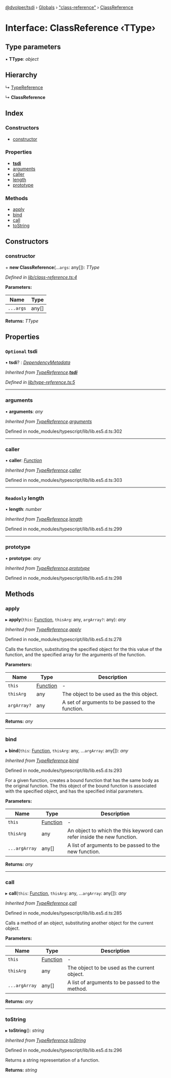 [@dvolper/tsdi](../README.md) › [Globals](../globals.md) › ["class-reference"](../modules/_class_reference_.md) › [ClassReference](_class_reference_.classreference.md)

# Interface: ClassReference ‹**TType**›

## Type parameters

▪ **TType**: *object*

## Hierarchy

  ↳ [TypeReference](_type_reference_.typereference.md)

  ↳ **ClassReference**

## Index

### Constructors

* [constructor](_class_reference_.classreference.md#constructor)

### Properties

* [__tsdi__](_class_reference_.classreference.md#optional-__tsdi__)
* [arguments](_class_reference_.classreference.md#arguments)
* [caller](_class_reference_.classreference.md#caller)
* [length](_class_reference_.classreference.md#readonly-length)
* [prototype](_class_reference_.classreference.md#prototype)

### Methods

* [apply](_class_reference_.classreference.md#apply)
* [bind](_class_reference_.classreference.md#bind)
* [call](_class_reference_.classreference.md#call)
* [toString](_class_reference_.classreference.md#tostring)

## Constructors

###  constructor

\+ **new ClassReference**(...`args`: any[]): *TType*

*Defined in [lib/class-reference.ts:4](https://github.com/DavidVollmers/typescript-dependency-injection/blob/f4ad834/packages/tsdi/lib/class-reference.ts#L4)*

**Parameters:**

Name | Type |
------ | ------ |
`...args` | any[] |

**Returns:** *TType*

## Properties

### `Optional` __tsdi__

• **__tsdi__**? : *[DependencyMetadata](../modules/_dependency_metadata_.md#dependencymetadata)*

*Inherited from [TypeReference](_type_reference_.typereference.md).[__tsdi__](_type_reference_.typereference.md#optional-__tsdi__)*

*Defined in [lib/type-reference.ts:5](https://github.com/DavidVollmers/typescript-dependency-injection/blob/f4ad834/packages/tsdi/lib/type-reference.ts#L5)*

___

###  arguments

• **arguments**: *any*

*Inherited from [TypeReference](_type_reference_.typereference.md).[arguments](_type_reference_.typereference.md#arguments)*

Defined in node_modules/typescript/lib/lib.es5.d.ts:302

___

###  caller

• **caller**: *[Function](_type_reference_.typereference.md#function)*

*Inherited from [TypeReference](_type_reference_.typereference.md).[caller](_type_reference_.typereference.md#caller)*

Defined in node_modules/typescript/lib/lib.es5.d.ts:303

___

### `Readonly` length

• **length**: *number*

*Inherited from [TypeReference](_type_reference_.typereference.md).[length](_type_reference_.typereference.md#readonly-length)*

Defined in node_modules/typescript/lib/lib.es5.d.ts:299

___

###  prototype

• **prototype**: *any*

*Inherited from [TypeReference](_type_reference_.typereference.md).[prototype](_type_reference_.typereference.md#prototype)*

Defined in node_modules/typescript/lib/lib.es5.d.ts:298

## Methods

###  apply

▸ **apply**(`this`: [Function](_type_reference_.typereference.md#function), `thisArg`: any, `argArray?`: any): *any*

*Inherited from [TypeReference](_type_reference_.typereference.md).[apply](_type_reference_.typereference.md#apply)*

Defined in node_modules/typescript/lib/lib.es5.d.ts:278

Calls the function, substituting the specified object for the this value of the function, and the specified array for the arguments of the function.

**Parameters:**

Name | Type | Description |
------ | ------ | ------ |
`this` | [Function](_type_reference_.typereference.md#function) | - |
`thisArg` | any | The object to be used as the this object. |
`argArray?` | any | A set of arguments to be passed to the function.  |

**Returns:** *any*

___

###  bind

▸ **bind**(`this`: [Function](_type_reference_.typereference.md#function), `thisArg`: any, ...`argArray`: any[]): *any*

*Inherited from [TypeReference](_type_reference_.typereference.md).[bind](_type_reference_.typereference.md#bind)*

Defined in node_modules/typescript/lib/lib.es5.d.ts:293

For a given function, creates a bound function that has the same body as the original function.
The this object of the bound function is associated with the specified object, and has the specified initial parameters.

**Parameters:**

Name | Type | Description |
------ | ------ | ------ |
`this` | [Function](_type_reference_.typereference.md#function) | - |
`thisArg` | any | An object to which the this keyword can refer inside the new function. |
`...argArray` | any[] | A list of arguments to be passed to the new function.  |

**Returns:** *any*

___

###  call

▸ **call**(`this`: [Function](_type_reference_.typereference.md#function), `thisArg`: any, ...`argArray`: any[]): *any*

*Inherited from [TypeReference](_type_reference_.typereference.md).[call](_type_reference_.typereference.md#call)*

Defined in node_modules/typescript/lib/lib.es5.d.ts:285

Calls a method of an object, substituting another object for the current object.

**Parameters:**

Name | Type | Description |
------ | ------ | ------ |
`this` | [Function](_type_reference_.typereference.md#function) | - |
`thisArg` | any | The object to be used as the current object. |
`...argArray` | any[] | A list of arguments to be passed to the method.  |

**Returns:** *any*

___

###  toString

▸ **toString**(): *string*

*Inherited from [TypeReference](_type_reference_.typereference.md).[toString](_type_reference_.typereference.md#tostring)*

Defined in node_modules/typescript/lib/lib.es5.d.ts:296

Returns a string representation of a function.

**Returns:** *string*
